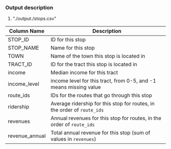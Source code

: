 ### Output description

1. "./output./stops.csv"

| Column Name    | Description                                                  |
| -------------- | ------------------------------------------------------------ |
| STOP_ID        | ID for this stop                                             |
| STOP_NAME      | Name for this stop                                           |
| TOWN           | Name of the town this stop is located in                     |
| TRACT_ID       | ID for the tract this stop is located in                     |
| income         | Median income for this tract                                 |
| income_level   | income level for this tract, from 0-5, and -1 means missing value |
| route_ids      | IDs for the routes that go through this stop                 |
| ridership      | Average ridership for this stop for routes, in the order of `route_ids` |
| revenues       | Annual revenues for this stop for routes, in the order of `route_ids` |
| revenue_annual | Total annual revenue for this stop (sum of values in `revenues`) |

